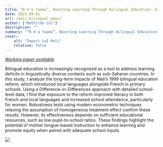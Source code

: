 ```yaml
---
title: “N m'a faamu”, Boosting Learning Through Bilingual Education: Evidence from Mali
date: 2023-09-01
url: /mali_bilingual_educ/
author: ["Mathilde Col"]
description: "" 
summary: "“N m'a faamu”, Boosting Learning Through Bilingual Education: Evidence from Mali"
cover:
    alt: "Impact LoI Mali"
    relative: false
---
```


[*Working paper available*](/papers/COL_Mali.pdf)

Bilingual education is increasingly recognized as a tool to address learning deficits in linguistically diverse contexts such as sub-Saharan countries. In this study, I analyze the long-term impacts of Mali’s 1999 bilingual education reform, which introduced local languages alongside French in primary schools. Using a Difference-in-Differences approach with detailed school-level data, I find that exposure to the reform improved literacy in both French and local languages and increased school attendance, particularly for women. Robustness tests using modern econometric techniques relaxing the assumption of homogeneous treatment effect confirm these results. However, its effectiveness depends on sufficient educational resources, such as low pupil-to-school ratios. These findings highlight the potential of mother tongue-based instruction to enhance learning and promote equity when paired with adequate school inputs. 

![](/pix/event_study_mali.png)
